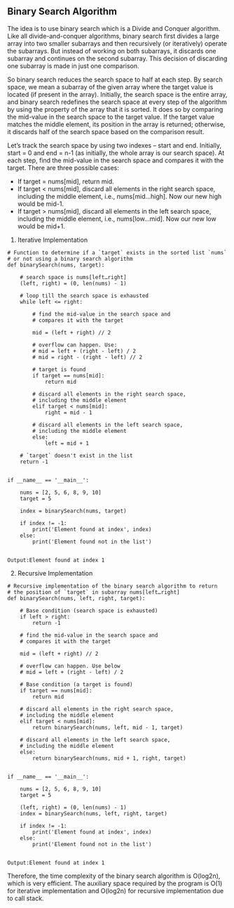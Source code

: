 ## Binary Search Algorithm

The idea is to use binary search which is a Divide and Conquer algorithm. Like all divide-and-conquer algorithms, binary search first divides a large array into two smaller subarrays and then recursively (or iteratively) operate the subarrays. But instead of working on both subarrays, it discards one subarray and continues on the second subarray. This decision of discarding one subarray is made in just one comparison.

 So binary search reduces the search space to half at each step. By search space, we mean a subarray of the given array where the target value is located (if present in the array). Initially, the search space is the entire array, and binary search redefines the search space at every step of the algorithm by using the property of the array that it is sorted. It does so by comparing the mid-value in the search space to the target value. If the target value matches the middle element, its position in the array is returned; otherwise, it discards half of the search space based on the comparison result.

 Let’s track the search space by using two indexes – start and end. Initially, start = 0 and end = n-1 (as initially, the whole array is our search space). At each step, find the mid-value in the search space and compares it with the target. There are three possible cases:

- If target = nums[mid], return mid.
- If target < nums[mid], discard all elements in the right search space, including the middle element, i.e., nums[mid…high]. Now our new high would be mid-1.
- If target > nums[mid], discard all elements in the left search space, including the middle element, i.e., nums[low…mid]. Now our new low would be mid+1.

1. Iterative Implementation
```
# Function to determine if a `target` exists in the sorted list `nums`
# or not using a binary search algorithm
def binarySearch(nums, target):
 
    # search space is nums[left…right]
    (left, right) = (0, len(nums) - 1)
 
    # loop till the search space is exhausted
    while left <= right:
 
        # find the mid-value in the search space and
        # compares it with the target
 
        mid = (left + right) // 2
 
        # overflow can happen. Use:
        # mid = left + (right - left) / 2
        # mid = right - (right - left) // 2
 
        # target is found
        if target == nums[mid]:
            return mid
 
        # discard all elements in the right search space,
        # including the middle element
        elif target < nums[mid]:
            right = mid - 1
 
        # discard all elements in the left search space,
        # including the middle element
        else:
            left = mid + 1
 
    # `target` doesn't exist in the list
    return -1
 
 
if __name__ == '__main__':
 
    nums = [2, 5, 6, 8, 9, 10]
    target = 5
 
    index = binarySearch(nums, target)
 
    if index != -1:
        print('Element found at index', index)
    else:
        print('Element found not in the list')
 

Output:Element found at index 1
```
2. Recursive Implementation
```
# Recursive implementation of the binary search algorithm to return
# the position of `target` in subarray nums[left…right]
def binarySearch(nums, left, right, target):
 
    # Base condition (search space is exhausted)
    if left > right:
        return -1
 
    # find the mid-value in the search space and
    # compares it with the target
 
    mid = (left + right) // 2
 
    # overflow can happen. Use below
    # mid = left + (right - left) / 2
 
    # Base condition (a target is found)
    if target == nums[mid]:
        return mid
 
    # discard all elements in the right search space,
    # including the middle element
    elif target < nums[mid]:
        return binarySearch(nums, left, mid - 1, target)
 
    # discard all elements in the left search space,
    # including the middle element
    else:
        return binarySearch(nums, mid + 1, right, target)
 
 
if __name__ == '__main__':
 
    nums = [2, 5, 6, 8, 9, 10]
    target = 5
 
    (left, right) = (0, len(nums) - 1)
    index = binarySearch(nums, left, right, target)
 
    if index != -1:
        print('Element found at index', index)
    else:
        print('Element found not in the list')
 

Output:Element found at index 1
```
Therefore, the time complexity of the binary search algorithm is O(log2n), which is very efficient. The auxiliary space required by the program is O(1) for iterative implementation and O(log2n) for recursive implementation due to call stack.